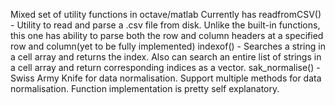 Mixed set of utility functions in octave/matlab
Currently has
  readfromCSV() - Utility to read and parse a .csv file from disk. Unlike
    the built-in functions, this one has ability to parse both the row and
    column headers at a specified row and column(yet to be fully implemented)
  indexof() - Searches a string in a cell array and returns the index. Also
    can search an entire list of strings in a cell array and return corresponding
    indices as a vector.
  sak_normalise() - Swiss Army Knife for data normalisation. Support multiple
    methods for data normalisation. Function implementation is pretty self
    explanatory.
